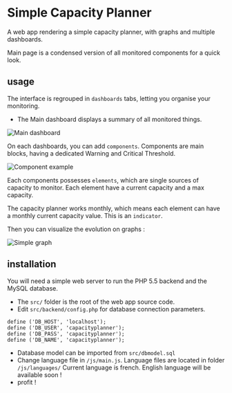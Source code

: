 # Simple Capacity Planner

A web app rendering a simple capacity planner, with graphs and multiple dashboards.

Main page is a condensed version of all monitored components for a quick look.

## usage 


The interface is regrouped in ```dashboards``` tabs, letting you organise your monitoring.
- The Main dashboard displays a summary of all monitored things.

![Main dashboard](http://img15.hostingpics.net/pics/647030placeit.jpg "Main dashboard")

On each dashboards, you can add ```components```. Components are main blocks, having a dedicated Warning and Critical Threshold.

![Component example](http://imageshack.com/a/img911/9926/Gs7qzQ.png "Component example")

Each components possesses ```elements```, which are single sources of capacity to monitor. Each element have a current capacity and a max capacity.

The capacity planner works monthly, which means each element can have a monthly current capacity value. This is an ```indicator```.

Then you can visualize the evolution on graphs :

![Simple graph](http://imageshack.com/a/img538/8730/Ms4ekO.png "Simple graph")



## installation

You will need a simple web server to run the PHP 5.5 backend and the MySQL database.

 - The ```src/``` folder is the root of the web app source code. 
 - Edit ```src/backend/config.php``` for database connection parameters.
```
define ('DB_HOST', 'localhost');
define ('DB_USER', 'capacityplanner');
define ('DB_PASS', 'capacityplanner');
define ('DB_NAME', 'capacityplanner');
```
 - Database model can be imported from ```src/dbmodel.sql```
 - Change language file in ```/js/main.js```.
Language files are located in folder ```/js/languages/```
Current language is french. English language will be available soon !
- profit !
